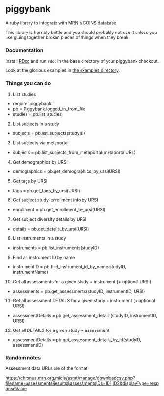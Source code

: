 piggybank
=========

A ruby library to integrate with MRN's COINS database.

This library is horribly brittle and you should probably not use it unless you like gluing together broken pieces of things when they break.


### Documentation

Install [RDoc](https://github.com/rdoc/rdoc) and run `rdoc` in the base directory of your piggybank checkout.

Look at the glorious examples in [the examples directory](/examples).


### Things you can do

1. List studies

  * require 'piggybank'
  * pb = Piggybank.logged_in_from_file
  * studies = pb.list_studies

2. List subjects in a study

  * subjects = pb.list_subjects(studyID)

3. List subjects via metaportal

  * subjects = pb.list_subjects_from_metaportal(metaportalURL)

4. Get demographics by URSI

  * demographics = pb.get_demographics_by_ursi(URSI)

5. Get tags by URSI

  * tags = pb.get_tags_by_ursi(URSI)

6. Get subject study-enrollment info by URSI

  * enrollment = pb.get_enrollment_by_ursi(URSI)

7. Get subject diversity details by URSI

  * details = pb.get_details_by_ursi(URSI)

8. List instruments in a study

  * instruments = pb.list_instruments(studyID)

9. Find an instrument ID by name

  * instrumentID = pb.find_instrument_id_by_name(studyID, instrumentName)

10. Get all assessments for a given study + instrument (+ optional URSI)

  * assessments = pb.get_assessments(studyID, instrumentID, URSI)

11. Get all assessment DETAILS for a given study + instrument (+ optional URSI)

  * assessmentDetails = pb.get_assessment_details(studyID, instrumentID, URSI)

12. Get all DETAILS for a given study + assessment

  * assessmentDetails = pb.get_assessment_details_by_id(studyID, assessmentID) 
  

### Random notes

Assessment data URLs are of the format:

https://chronus.mrn.org/micis/asmt/manage/downloadcsv.php?filename=assessmentsResults&assessmentsIDs=ID1,ID2&displayType=responseValue
